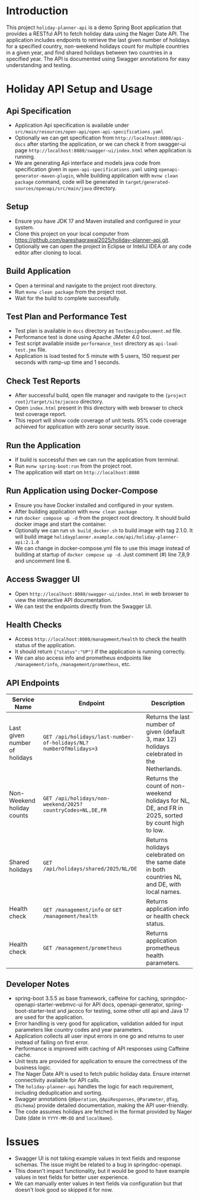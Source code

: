# Introduction
This project `holiday-planner-api` is a demo Spring Boot application that provides a RESTful API to fetch holiday data using the Nager Date API. 
The application includes endpoints to retrieve the last given number of holidays for a specified country, 
non-weekend holidays count for multiple countries in a given year, and find shared holidays between two countries in a specified year. 
The API is documented using Swagger annotations for easy understanding and testing.

# Holiday API Setup and Usage

## Api Specification
- Application Api specification is available under  `src/main/resources/open-api/open-api-specifications.yaml`
- Optionally we can get specification from `http://localhost:8080/api-docs` after starting the application,
or we can check it from swagger-ui page `http://localhost:8080/swagger-ui/index.html` when application is running.
- We are generating Api interface and models java code from specification given in `open-api-specifications.yaml` using `openapi-generator-maven-plugin`,
while building application with `mvnw clean package` command, code will be generated in `target/generated-sources/openapi/src/main/java` directory.

## Setup
- Ensure you have JDK 17 and Maven installed and configured in your system.
- Clone this project on your local computer from https://github.com/pareshagrawal2025/holiday-planner-api.git.
- Optionally we can open the project in Eclipse or InteliJ IDEA or any code editor after cloning to local.

## Build Application
- Open a terminal and navigate to the project root directory.
- Run `mvnw clean package` from the project root.
- Wait for the build to complete successfully.

## Test Plan and Performance Test
- Test plan is available in `docs` directory as `TestDesignDocument.md` file.
- Performance test is done using Apache JMeter 4.0 tool.
- Test script available inside `performance_test` directory as `api-load-test.jmx` file.
- Application is load tested for 5 minute with 5 users, 150 request per seconds with ramp-up time and 1 seconds.

## Check Test Reports
- After successful build, open file manager and navigate to the `{project root}/target/site/jacoco` directory.
- Open `index.html` present in this directory with web browser to check test coverage report.
- This report will show code coverage of unit tests. 95% code coverage achieved for application with zero sonar security issue.

## Run the Application
- If build is successful then we can run the application from terminal.
- Run `mvnw spring-boot:run` from the project root.
- The application will start on `http://localhost:8080`

## Run Application using Docker-Compose
- Ensure you have Docker installed and configured in your system.
- After building application with `mvnw clean package` 
- run `docker compose up -d` from the project root directory. It should build docker image and start the container.
- Optionally we can run `sh build_docker.sh` to build image with tag 2.1.0. It will build image `holidayplanner.example.com/api/holiday-planner-api:2.1.0`
- We can change in docker-compose.yml file to use this image instead of building at startup of `docker compose up -d`. Just comment (#) line 7,8,9 and uncomment line 6.

## Access Swagger UI
- Open `http://localhost:8080/swagger-ui/index.html` in web browser to view the interactive API documentation.
- We can test the endpoints directly from the Swagger UI.

## Health Checks
- Access `http://localhost:8080/management/health` to check the health status of the application.
- It should return `{"status":"UP"}` if the application is running correctly.
- We can also access info and prometheus endpoints like `/management/info`, `/management/prometheus`, etc.

## API Endpoints
| Service Name                  | Endpoint                                                          | Description                                                                                        |
|-------------------------------|-------------------------------------------------------------------|----------------------------------------------------------------------------------------------------|
| Last given number of holidays | `GET /api/holidays/last-number-of-holidays/NL?numberOfHolidays=3` | Returns the last number of given (default 3, max 12) holidays celebrated in the Netherlands.       |
| Non-Weekend holiday counts    | `GET /api/holidays/non-weekend/2025?countryCodes=NL,DE,FR`        | Returns the count of non-weekend holidays for NL, DE, and FR in 2025, sorted by count high to low. |
| Shared holidays               | `GET /api/holidays/shared/2025/NL/DE`                             | Returns holidays celebrated on the same date in both countries NL and DE, with local names.        |
| Health check                  | `GET /management/info` or `GET /management/health`                | Returns application info or health check status.                                                   |
| Health check                  | `GET /management/prometheus`                                      | Returns application prometheus health parameters.                                                  |



## Developer Notes
- spring-boot 3.5.5 as base framework, caffeine for caching, springdoc-openapi-starter-webmvc-ui for API docs,
  openapi-generator, spring-boot-starter-test and jacoco for testing, some other util api and Java 17 are used for the application.
- Error handling is very good for application, validation added for input parameters like country codes and year parameters.
- Application collects all user input errors in one go and returns to user instead of failing on first error.
- Performance is improved with caching of API responses using Caffeine cache.
- Unit tests are provided for application to ensure the correctness of the business logic.
- The Nager Date API is used to fetch public holiday data. Ensure internet connectivity available for API calls.
- The `holiday-planner-api` handles the logic for each requirement, including deduplication and sorting.
- Swagger annotations (`@Operation`, `@ApiResponses`, `@Parameter`, `@Tag`, `@Schema`) provide detailed documentation, making the API user-friendly.
- The code assumes holidays are fetched in the format provided by Nager Date (date in `YYYY-MM-DD` and `localName`).

# Issues
- Swagger UI is not taking example values in text fields and response schemas. The issue might be related to a bug in springdoc-openapi.
- This doesn't impact functionality, but it would be good to have example values in text fields for better user experience.
- We can manually enter values in text fields via configuration but that doesn't look good so skipped it for now.